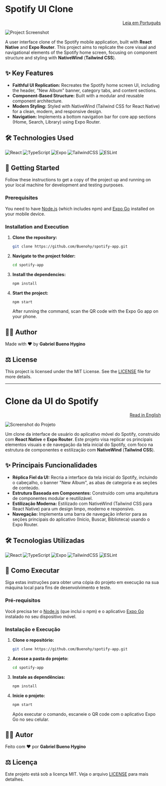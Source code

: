 # Spotify UI Clone

<p align="right"><a href="#-clone-da-ui-do-spotify">Leia em Português</a></p>

![Project Screenshot](/assets/images/spotify-app-screenshot-4.png)

A user interface clone of the Spotify mobile application, built with **React Native** and **Expo Router**. This project aims to replicate the core visual and navigational elements of the Spotify home screen, focusing on component structure and styling with **NativeWind** (**Tailwind CSS**).

## ✨ Key Features

- **Faithful UI Replication:** Recreates the Spotify home screen UI, including the header, "New Album" banner, category tabs, and content sections.
- **Component-Based Structure:** Built with a modular and reusable component architecture.
- **Modern Styling:** Styled with NativeWind (Tailwind CSS for React Native) for a clean, modern, and responsive design.
- **Navigation:** Implements a bottom navigation bar for core app sections (Home, Search, Library) using Expo Router.

## 🛠️ Technologies Used

![React](https://img.shields.io/badge/react-%2320232a.svg?style=for-the-badge&logo=react&logoColor=%2361DAFB)
![TypeScript](https://img.shields.io/badge/typescript-%23007ACC.svg?style=for-the-badge&logo=typescript&logoColor=white)
![Expo](https://img.shields.io/badge/expo-000020?style=for-the-badge&logo=expo&logoColor=white)
![TailwindCSS](https://img.shields.io/badge/tailwindcss-%2338B2AC.svg?style=for-the-badge&logo=tailwind-css&logoColor=white)
![ESLint](https://img.shields.io/badge/ESLint-4B3263?style=for-the-badge&logo=eslint&logoColor=white)

## 🚀 Getting Started

Follow these instructions to get a copy of the project up and running on your local machine for development and testing purposes.

### Prerequisites

You need to have [Node.js](https://nodejs.org/) (which includes npm) and [Expo Go](https://expo.dev/go) installed on your mobile device.

### Installation and Execution

1.  **Clone the repository:**

    ```bash
    git clone https://github.com/Buenohy/spotify-app.git
    ```

2.  **Navigate to the project folder:**

    ```bash
    cd spotify-app
    ```

3.  **Install the dependencies:**

    ```bash
    npm install
    ```

4.  **Start the project:**
    ```bash
    npm start
    ```
    After running the command, scan the QR code with the Expo Go app on your phone.

## 👨‍💻 Author

Made with ❤️ by **Gabriel Bueno Hygino**

## ⚖️ License

This project is licensed under the MIT License. See the [LICENSE](LICENSE) file for more details.

---

# Clone da UI do Spotify

<p align="right"><a href="#-spotify-ui-clone">Read in English</a></p>

![Screenshot do Projeto](/assets/images/spotify-app-screenshot-4.png)

Um clone da interface de usuário do aplicativo móvel do Spotify, construído com **React Native** e **Expo Router**. Este projeto visa replicar os principais elementos visuais e de navegação da tela inicial do Spotify, com foco na estrutura de componentes e estilização com **NativeWind** (**Tailwind CSS**).

## ✨ Principais Funcionalidades

- **Réplica Fiel da UI:** Recria a interface da tela inicial do Spotify, incluindo o cabeçalho, o banner "New Album", as abas de categoria e as seções de conteúdo.
- **Estrutura Baseada em Componentes:** Construído com uma arquitetura de componentes modular e reutilizável.
- **Estilização Moderna:** Estilizado com NativeWind (Tailwind CSS para React Native) para um design limpo, moderno e responsivo.
- **Navegação:** Implementa uma barra de navegação inferior para as seções principais do aplicativo (Início, Buscar, Biblioteca) usando o Expo Router.

## 🛠️ Tecnologias Utilizadas

![React](https://img.shields.io/badge/react-%2320232a.svg?style=for-the-badge&logo=react&logoColor=%2361DAFB)
![TypeScript](https://img.shields.io/badge/typescript-%23007ACC.svg?style=for-the-badge&logo=typescript&logoColor=white)
![Expo](https://img.shields.io/badge/expo-000020?style=for-the-badge&logo=expo&logoColor=white)
![TailwindCSS](https://img.shields.io/badge/tailwindcss-%2338B2AC.svg?style=for-the-badge&logo=tailwind-css&logoColor=white)
![ESLint](https://img.shields.io/badge/ESLint-4B3263?style=for-the-badge&logo=eslint&logoColor=white)

## 🚀 Como Executar

Siga estas instruções para obter uma cópia do projeto em execução na sua máquina local para fins de desenvolvimento e teste.

### Pré-requisitos

Você precisa ter o [Node.js](https://nodejs.org/) (que inclui o npm) e o aplicativo [Expo Go](https://expo.dev/go) instalado no seu dispositivo móvel.

### Instalação e Execução

1.  **Clone o repositório:**

    ```bash
    git clone https://github.com/Buenohy/spotify-app.git
    ```

2.  **Acesse a pasta do projeto:**

    ```bash
    cd spotify-app
    ```

3.  **Instale as dependências:**

    ```bash
    npm install
    ```

4.  **Inicie o projeto:**
    ```bash
    npm start
    ```
    Após executar o comando, escaneie o QR code com o aplicativo Expo Go no seu celular.

## 👨‍💻 Autor

Feito com ❤️ por **Gabriel Bueno Hygino**

## ⚖️ Licença

Este projeto está sob a licença MIT. Veja o arquivo [LICENSE](LICENSE) para mais detalhes.
